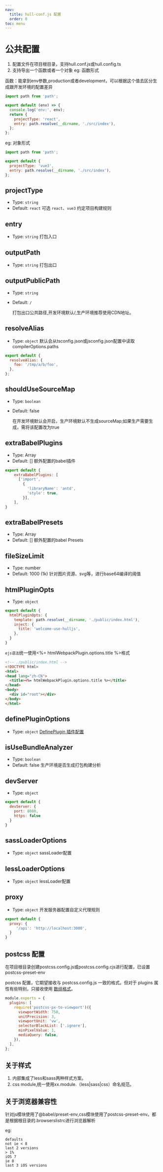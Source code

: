 ```yaml
---
nav:
  title: hull-conf.js 配置
  order: 0
toc: menu
---
```


#  公共配置
1. 配置文件在项目根目录，支持hull.conf.js或hull.config.ts
2. 支持导出一个函数或者一个对象
eg: 函数形式

函数：能拿到env参数,production或者development，可以根据这个值去区分生成跟开发环境的配置差异
```js
import path from 'path';

export default (env) => {
  console.log('env:', env);
  return {
    projectType: 'react',
    entry: path.resolve(__dirname, './src/index'),
  };
};
```
eg: 对象形式
```js
import path from 'path';

export default {
  projectType: 'vue3',
  entry: path.resolve(__dirname, './src/index'),
};
```

## projectType

- Type: `string`
- Default: `react`
可选 `react`、`vue3`
约定项目构建规则

## entry
- Type: `string`
打包入口
## outputPath
- Type: `string`
打包出口

## outputPublicPath
- Type: `string`

- Default: `/`

  打包出口公共路径,开发环境默认/,生产环境推荐使用CDN地址。

## resolveAlias
- Type: `object`
默认会从tsconfig.json或jsconfig.json配置中读取compilerOptions.paths
```js
export default {
  resolveAlias: {
    foo: '/tmp/a/b/foo',
  },
};
```
## shouldUseSourceMap
- Type: `boolean`

- Default: false

  在开发环境默认会开启，生产环境默认不生成sourceMap;如果生产需要生成，需将该配置改为true

## extraBabelPlugins
- Type: Array
- Default: []
额外配置的babel插件
```js
export default {
    extraBabelPlugins: [
      ['import',
        {
          'libraryName': 'antd',
          'style': true,
        }],
    ],
}
```

## extraBabelPresets

- Type: Array
- Default: []
  额外配置的babel Presets

## fileSizeLimit
- Type: number
- Default: 1000 (1k)
针对图片资源、svg等，进行base64编译的阈值

## htmlPluginOpts
- Type: `object`

```js
export default {
  htmlPluginOpts: {
    template: path.resolve(__dirname, './public/index.html'),
    inject: {
      title: 'welcome-use-hulljs',
    },
  }
}
```
`ejs语法`统一使用<%= htmlWebpackPlugin.options.title %>格式
```html
<!-- ./public/index.html -->
<!DOCTYPE html>
<html>
<head lang="zh-CN">
  <title><%= htmlWebpackPlugin.options.title %></title>
</head>
<body>
  <div id="root"></div>
</body>
</html>
```
## definePluginOptions
- Type: `object`
[DefinePlugin 插件配置](https://webpack.js.org/plugins/define-plugin/#root)

## isUseBundleAnalyzer
- Type: `boolean`
- Default: false
生产环境是否生成打包构建分析

## devServer
- Type: `object`

```js
export default {
  devServer: {
    port: 8080,
    https: false
  }
}
```

## sassLoaderOptions
- Type: `object`
sassLoader配置

## lessLoaderOptions
- Type: `object`
lessLoader配置

## proxy

* Type: `object`
  开发服务器配置自定义代理规则

```javascript
export default {
  proxy: {
     '/api': 'http://localhost:3000',
  }
}
```

## postcss 配置
在项目根目录创建postcss.config.js或postcss.config.cjs进行配置，已设置postcss-preset-env

postcss 配置，它期望接收与 postcss.config.js 一致的格式。但对于 plugins 属性有些特别，只接收使用 [数组格式](https://github.com/postcss/postcss-load-config/blob/main/README.md#array)。


```js
module.exports = {
  plugins: [
    require('postcss-px-to-viewport')({
      viewportWidth: 750,
      unitPrecision: 3,
      viewportUnit: 'vw',
      selectorBlackList: ['.ignore'],
      minPixelValue: 1,
      mediaQuery: false,
    }),
  ],
};
```

## 关于样式

1. 内部集成了less和sass两种样式方案。
2. css module,统一使用xx.module.（less|sass|css）命名规范。

## 关于浏览器兼容性

针对js模块使用了@babel/preset-env,css模块使用了postcss-preset-env。都是根据根目录的.browserslistrc进行浏览器解析

eg:

```browserlistrc
defaults
not ie < 8
last 2 versions
> 1%
iOS 7
ie 8
last 3 iOS versions
```

